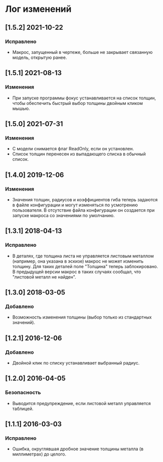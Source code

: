 # Лог изменений

[//]: # (YYYY-MM-DD)
[//]: # (Added, Changed, Deprecated, Removed, Fixed, Security)
[//]: # (Добавлено, Изменения, Устарело, Удалено, Исправлено, Безопасность)

## [1.5.2] 2021-10-22

### Исправлено

- Макрос, запущенный в чертеже, больше не закрывает связанную модель, открытую ранее. 

## [1.5.1] 2021-08-13

### Изменения

- При запуске программы фокус устанавливается на список толщин, чтобы обеспечить быстрый выбор толщины двойным кликом мышью.

## [1.5.0] 2021-07-31

### Изменения

- С модели снимается флаг ReadOnly, если он установлен.
- Список толщин перенесен из выпадающего списка в обычный список.

## [1.4.0] 2019-12-06

### Изменения
- Значения толщин, радиусов и коэффициентов гиба теперь задаются в файле конфигурации и могут изменяться по усмотрению пользователя. В отсутствие файла конфигурации он создается при запуске макроса со значениями по умолчанию.

## [1.3.1] 2018-04-13

### Исправлено
- В деталях, где толщина листа не управляется листовым металлом (например, она указана в эскизе) макрос не может изменить толщину. Для таких деталей поле "Толщина" теперь заблокировано. В предыдущей версии макрос в таких случаях сообщал, что "листовой металл не найден".

## [1.3.0] 2018-03-05

### Добавлено
- Возможность изменения толщины (выбор только из стандартных значений).

## [1.2.1] 2016-12-06

### Добавлено
- Двойной клик по списку устанавливает выбранный радиус.

## [1.2.0] 2016-04-05

### Безопасность
- Выводится предупреждение, если листовой металл управляется таблицей.

## [1.1.1] 2016-03-03

### Исправлено
- Ошибка, округлявшая дробное значение толщины металла (в миллиметрах) до целого.
